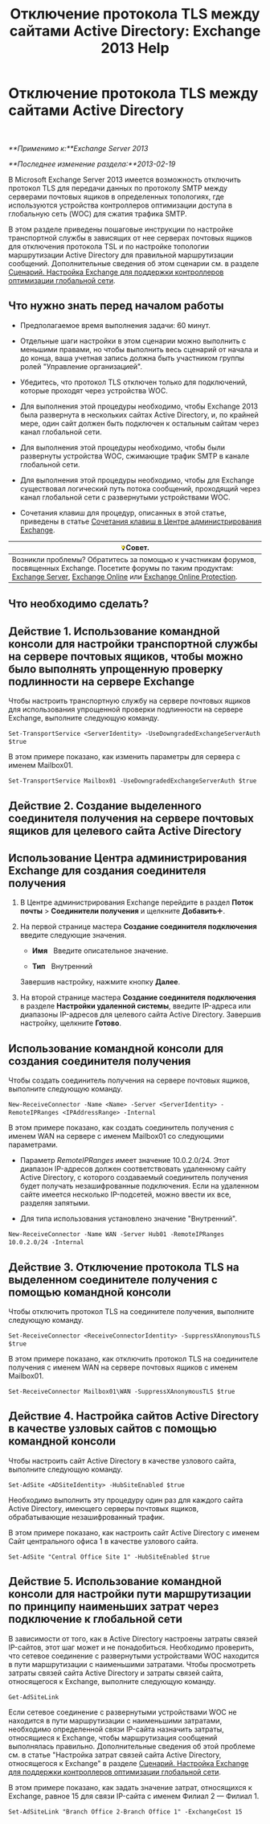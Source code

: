 ﻿---
title: 'Отключение протокола TLS между сайтами Active Directory: Exchange 2013 Help'
TOCTitle: Отключение протокола TLS между сайтами Active Directory
ms:assetid: 1e1a0acf-24e7-4f94-9b33-603a4e0a812c
ms:mtpsurl: https://technet.microsoft.com/ru-ru/library/Dd876856(v=EXCHG.150)
ms:contentKeyID: 52061208
ms.date: 04/30/2018
mtps_version: v=EXCHG.150
ms.translationtype: HT
---

# Отключение протокола TLS между сайтами Active Directory

 

_**Применимо к:**Exchange Server 2013_

_**Последнее изменение раздела:**2013-02-19_

В Microsoft Exchange Server 2013 имеется возможность отключить протокол TLS для передачи данных по протоколу SMTP между серверами почтовых ящиков в определенных топологиях, где используются устройства контроллеров оптимизации доступа в глобальную сеть (WOC) для сжатия трафика SMTP.

В этом разделе приведены пошаговые инструкции по настройке транспортной службы в зависящих от нее серверах почтовых ящиков для отключения протокола TSL и по настройке топологии маршрутизации Active Directory для правильной маршрутизации сообщений. Дополнительные сведения об этом сценарии см. в разделе [Сценарий. Настройка Exchange для поддержки контроллеров оптимизации глобальной сети](scenario-configure-exchange-to-support-wan-optimization-controllers-exchange-2013-help.md).

## Что нужно знать перед началом работы

  - Предполагаемое время выполнения задачи: 60 минут.

  - Отдельные шаги настройки в этом сценарии можно выполнить с меньшими правами, но чтобы выполнить весь сценарий от начала и до конца, ваша учетная запись должна быть участником группы ролей "Управление организацией".

  - Убедитесь, что протокол TLS отключен только для подключений, которые проходят через устройства WOC.

  - Для выполнения этой процедуры необходимо, чтобы Exchange 2013 была развернута в нескольких сайтах Active Directory, и, по крайней мере, один сайт должен быть подключен к остальным сайтам через канал глобальной сети.

  - Для выполнения этой процедуры необходимо, чтобы были развернуты устройства WOC, сжимающие трафик SMTP в канале глобальной сети.

  - Для выполнения этой процедуры необходимо, чтобы для Exchange существовал логический путь потока сообщений, проходящий через канал глобальной сети с развернутыми устройствами WOC.

  - Сочетания клавиш для процедур, описанных в этой статье, приведены в статье [Сочетания клавиш в Центре администрирования Exchange](keyboard-shortcuts-in-the-exchange-admin-center-exchange-online-protection-help.md).

<table>
<thead>
<tr class="header">
<th><img src="images/Bb124558.tip(EXCHG.150).gif" title="Совет" alt="Совет" />Совет.</th>
</tr>
</thead>
<tbody>
<tr class="odd">
<td>Возникли проблемы? Обратитесь за помощью к участникам форумов, посвященных Exchange. Посетите форумы по таким продуктам: <a href="https://go.microsoft.com/fwlink/p/?linkid=60612">Exchange Server</a>, <a href="https://go.microsoft.com/fwlink/p/?linkid=267542">Exchange Online</a> или <a href="https://go.microsoft.com/fwlink/p/?linkid=285351">Exchange Online Protection</a>.</td>
</tr>
</tbody>
</table>


## Что необходимо сделать?

## Действие 1. Использование командной консоли для настройки транспортной службы на сервере почтовых ящиков, чтобы можно было выполнять упрощенную проверку подлинности на сервере Exchange

Чтобы настроить транспортную службу на сервере почтовых ящиков для использования упрощенной проверки подлинности на сервере Exchange, выполните следующую команду.

    Set-TransportService <ServerIdentity> -UseDowngradedExchangeServerAuth $true

В этом примере показано, как изменить параметры для сервера с именем Mailbox01.

    Set-TransportService Mailbox01 -UseDowngradedExchangeServerAuth $true

## Действие 2. Создание выделенного соединителя получения на сервере почтовых ящиков для целевого сайта Active Directory

## Использование Центра администрирования Exchange для создания соединителя получения

1.  В Центре администрирования Exchange перейдите в раздел **Поток почты** \> **Соединители получения** и щелкните **Добавить**![Значок добавления](images/JJ218640.c1e75329-d6d7-4073-a27d-498590bbb558(EXCHG.150).gif "Значок добавления").

2.  На первой странице мастера **Создание соединителя подключения** введите следующие значения.
    
      - **Имя**   Введите описательное значение.
    
      - **Тип**   Внутренний
    
    Завершив настройку, нажмите кнопку **Далее**.

3.  На второй странице мастера **Создание соединителя подключения** в разделе **Настройки удаленной системы**, введите IP-адреса или диапазоны IP-адресов для целевого сайта Active Directory. Завершив настройку, щелкните **Готово**.

## Использование командной консоли для создания соединителя получения

Чтобы создать соединитель получения на сервере почтовых ящиков, выполните следующую команду.

    New-ReceiveConnector -Name <Name> -Server <ServerIdentity> -RemoteIPRanges <IPAddressRange> -Internal

В этом примере показано, как создать соединитель получения с именем WAN на сервере с именем Mailbox01 со следующими параметрами.

  - Параметр *RemoteIPRanges* имеет значение 10.0.2.0/24. Этот диапазон IP-адресов должен соответствовать удаленному сайту Active Directory, с которого создаваемый соединитель получения будет получать незашифрованные подключения. Если на удаленном сайте имеется несколько IP-подсетей, можно ввести их все, разделяя запятыми.

  - Для типа использования установлено значение "Внутренний".

<!-- end list -->

    New-ReceiveConnector -Name WAN -Server Hub01 -RemoteIPRanges 10.0.2.0/24 -Internal

## Действие 3. Отключение протокола TLS на выделенном соединителе получения с помощью командной консоли

Чтобы отключить протокол TLS на соединителе получения, выполните следующую команду.

    Set-ReceiveConnector <ReceiveConnectorIdentity> -SuppressXAnonymousTLS $true

В этом примере показано, как отключить протокол TLS на соединителе получения с именем WAN на сервере почтовых ящиков с именем Mailbox01.

    Set-ReceiveConnector Mailbox01\WAN -SuppressXAnonymousTLS $true

## Действие 4. Настройка сайтов Active Directory в качестве узловых сайтов с помощью командной консоли

Чтобы настроить сайт Active Directory в качестве узлового сайта, выполните следующую команду.

    Set-AdSite <ADSiteIdentity> -HubSiteEnabled $true

Необходимо выполнить эту процедуру один раз для каждого сайта Active Directory, имеющего серверы почтовых ящиков, обрабатывающие незашифрованный трафик.

В этом примере показано, как настроить сайт Active Directory с именем Сайт центрального офиса 1 в качестве узлового сайта.

    Set-AdSite "Central Office Site 1" -HubSiteEnabled $true

## Действие 5. Использование командной консоли для настройки пути маршрутизации по принципу наименьших затрат через подключение к глобальной сети

В зависимости от того, как в Active Directory настроены затраты связей IP-сайтов, этот шаг может и не понадобиться. Необходимо проверить, что сетевое соединение с развернутыми устройствами WOC находится в пути маршрутизации с наименьшими затратами. Чтобы просмотреть затраты связей сайта Active Directory и затраты связей сайта, относящегося к Exchange, выполните следующую команду.

    Get-AdSiteLink

Если сетевое соединение с развернутыми устройствами WOC не находится в пути маршрутизации с наименьшими затратами, необходимо определенной связи IP-сайта назначить затраты, относящиеся к Exchange, чтобы маршрутизация сообщений выполнялась правильно. Дополнительные сведения об этой проблеме см. в статье "Настройка затрат связей сайта Active Directory, относящегося к Exchange" в разделе [Сценарий. Настройка Exchange для поддержки контроллеров оптимизации глобальной сети](scenario-configure-exchange-to-support-wan-optimization-controllers-exchange-2013-help.md).

В этом примере показано, как задать значение затрат, относящихся к Exchange, равное 15 для связи IP-сайта с именем Филиал 2 — Филиал 1.

    Set-AdSiteLink "Branch Office 2-Branch Office 1" -ExchangeCost 15

